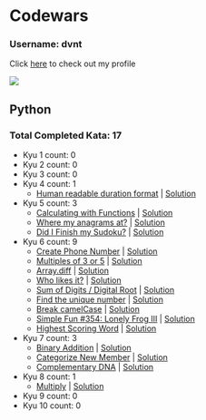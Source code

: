 
# Codewars

### Username: dvnt
Click [here](https://www.codewars.com/users/dvnt) to check out my profile

![](https://www.codewars.com/users/dvnt/badges/large)

## Python
### Total Completed Kata: 17

 - Kyu 1 count: 0
 - Kyu 2 count: 0
 - Kyu 3 count: 0
 - Kyu 4 count: 1
	 - [Human readable duration format](https://www.codewars.com/kata/52742f58faf5485cae000b9a) | [Solution](/Python/kyu04.py#L1)
 - Kyu 5 count: 3
	 - [Calculating with Functions](https://www.codewars.com/kata/525f3eda17c7cd9f9e000b39) | [Solution](/Python/kyu05.py#L1)
	 - [Where my anagrams at?](https://www.codewars.com/kata/523a86aa4230ebb5420001e1) | [Solution](/Python/kyu05.py#L21)
	 - [Did I Finish my Sudoku?](https://www.codewars.com/kata/53db96041f1a7d32dc0004d2) | [Solution](/Python/kyu05.py#L32)
 - Kyu 6 count: 9
 	 - [Create Phone Number](https://www.codewars.com/kata/525f50e3b73515a6db000b83) | [Solution](/Python/kyu06.py#L1)
	 - [Multiples of 3 or 5](https://www.codewars.com/kata/514b92a657cdc65150000006) | [Solution](/Python/kyu06.py#L10)
	 - [Array.diff](https://www.codewars.com/kata/523f5d21c841566fde000009) | [Solution](/Python/kyu06.py#L25)
	 - [Who likes it?](https://www.codewars.com/kata/5266876b8f4bf2da9b000362) | [Solution](/Python/kyu06.py#L36)
	 - [Sum of Digits / Digital Root](https://www.codewars.com/kata/541c8630095125aba6000c00) | [Solution](/Python/kyu06.py#L53)
	 - [Find the unique number](https://www.codewars.com/kata/585d7d5adb20cf33cb000235) | [Solution](/Python/kyu06.py#L67)
	 - [Break camelCase](https://www.codewars.com/kata/5208f99aee097e6552000148) | [Solution](/Python/kyu06.py#L83)
	 - [Simple Fun #354: Lonely Frog III](https://www.codewars.com/kata/59c9e82ea25c8c05860001aa) | [Solution](/Python/kyu06.py#L98)
	 - [Highest Scoring Word](https://www.codewars.com/kata/57eb8fcdf670e99d9b000272) | [Solution](/Python/kyu06.py#L112)
 - Kyu 7 count: 3
	 - [Binary Addition](https://www.codewars.com/kata/551f37452ff852b7bd000139) | [Solution](/Python/kyu07.py#L1)
	 - [Categorize New Member](https://www.codewars.com/kata/5502c9e7b3216ec63c0001aa) | [Solution](/Python/kyu07.py#L9)
	 - [Complementary DNA](https://www.codewars.com/kata/554e4a2f232cdd87d9000038) | [Solution](/Python/kyu07.py#L19)
 - Kyu 8 count: 1
	 - [Multiply](https://www.codewars.com/kata/50654ddff44f800200000004) | [Solution](/Python/kyu08.py#L1)
 - Kyu 9 count: 0
 - Kyu 10 count: 0
